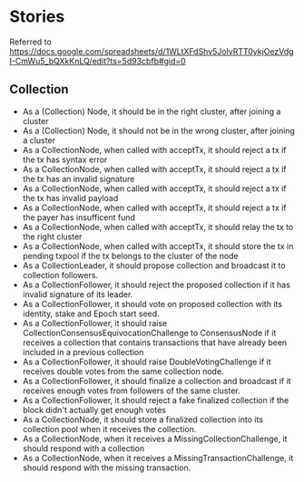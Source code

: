 # Stories
Referred to
https://docs.google.com/spreadsheets/d/1WLtXFdShv5JolvRTT0ykjOezVdgI-CmWu5_bQXkKnLQ/edit?ts=5d93cbfb#gid=0

## Collection
- As a (Collection) Node, it should be in the right cluster, after joining a cluster
- As a (Collection) Node, it should not be in the wrong cluster, after joining a cluster
- As a CollectionNode, when called with acceptTx, it should reject a tx if the tx has syntax error
- As a CollectionNode, when called with acceptTx, it should reject a tx if the tx has an invalid signature
- As a CollectionNode, when called with acceptTx, it should reject a tx if the tx has invalid payload
- As a CollectionNode, when called with acceptTx, it should reject a tx if the payer has insufficent fund
- As a CollectionNode, when called with acceptTx, it should relay the tx to the right cluster
- As a CollectionNode, when called with acceptTx, it should store the tx in pending txpool if the tx belongs to the cluster of the node
- As a CollectionLeader, it should propose collection and broadcast it to collection followers.
- As a CollectionFollower, it should reject the proposed collection if it has invalid signature of its leader.
- As a CollectionFollower, it should vote on proposed collection with its identity, stake and Epoch start seed.
- As a CollectionFollower, it should raise CollectionConsensusEquivocationChallenge to ConsensusNode if it receives a collection that contains transactions that have already been included in a previous collection
- As a CollectionFollower, it should raise DoubleVotingChallenge if it receives double votes from the same collection node.
- As a CollectionFollower, it should finalize a collection and broadcast if it receives enough votes from followers of the same cluster.
- As a CollectionFollower, it should reject a fake finalized collection if the block didn't actually get enough votes
- As a CollectionNode, it should store a finalized collection into its collection pool when it receives the collection.
- As a CollectionNode, when it receives a MissingCollectionChallenge, it should respond with a collection
- As a CollectionNode, when it receives a MissingTransactionChallenge, it should respond with the missing transaction.
